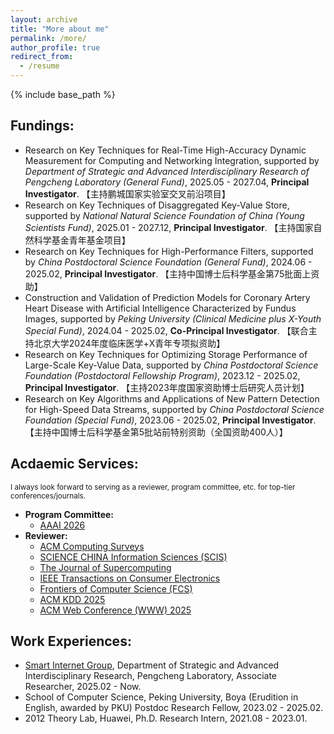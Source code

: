 ```yaml
---
layout: archive
title: "More about me"
permalink: /more/
author_profile: true
redirect_from:
  - /resume
---
```


{% include base_path %}

## Fundings:
  - Research on Key Techniques for Real-Time High-Accuracy Dynamic Measurement for Computing and Networking Integration, supported by *Department of Strategic and Advanced Interdisciplinary Research of Pengcheng Laboratory (General Fund)*, 2025.05 - 2027.04, **Principal Investigator**. 【主持鹏城国家实验室交叉前沿项目】
  - Research on Key Techniques of Disaggregated Key-Value Store, supported by *National Natural Science Foundation of China (Young Scientists Fund)*, 2025.01 - 2027.12, **Principal Investigator**. 【主持国家自然科学基金青年基金项目】
  - Research on Key Techniques for High-Performance Filters, supported by *China Postdoctoral Science Foundation (General Fund)*, 2024.06 - 2025.02, **Principal Investigator**. 【主持中国博士后科学基金第75批面上资助】
  - Construction and Validation of Prediction Models for Coronary Artery Heart Disease with Artificial Intelligence Characterized by Fundus Images, supported by *Peking University (Clinical Medicine plus X-Youth Special Fund)*, 2024.04 - 2025.02, **Co-Principal Investigator**. 【联合主持北京大学2024年度临床医学+X青年专项拟资助】
  - Research on Key Techniques for Optimizing Storage Performance of Large-Scale Key-Value Data, supported by *China Postdoctoral Science Foundation (Postdoctoral Fellowship Program)*, 2023.12 - 2025.02, **Principal Investigator**. 【主持2023年度国家资助博士后研究人员计划】
  - Research on Key Algorithms and Applications of New Pattern Detection for High-Speed Data Streams, supported by *China Postdoctoral Science Foundation (Special Fund)*, 2023.06 - 2025.02, **Principal Investigator**. 【主持中国博士后科学基金第5批站前特别资助（全国资助400人）】

## Acdaemic Services:
<small>I always look forward to serving as a reviewer, program committee, etc. for top-tier conferences/journals.</small>
  - **Program Committee:**
      - [AAAI 2026](https://aaai.org/conference/aaai/aaai-26/)
  - **Reviewer:** 
      - [ACM Computing Surveys](https://dl.acm.org/journal/csur)
      - [SCIENCE CHINA Information Sciences (SCIS)](https://link.springer.com/journal/11432)
      - [The Journal of Supercomputing](https://link.springer.com/journal/11227)
      - [IEEE Transactions on Consumer Electronics](https://ieeexplore.ieee.org/xpl/RecentIssue.jsp?punumber=30)
      - [Frontiers of Computer Science (FCS)](https://journal.hep.com.cn/fcs/EN/2095-2228/home.shtml)
      - [ACM KDD 2025](https://kdd2025.kdd.org/)
      - [ACM Web Conference (WWW) 2025](https://www2025.thewebconf.org/)

## Work Experiences:
  - [Smart Internet Group](https://smartinternet.group/), Department of Strategic and Advanced Interdisciplinary Research, Pengcheng Laboratory, Associate Researcher, 2025.02 - Now.
  - School of Computer Science, Peking University, Boya (Erudition in English, awarded by PKU) Postdoc Research Fellow, 2023.02 - 2025.02.
  - 2012 Theory Lab, Huawei, Ph.D. Research Intern, 2021.08 - 2023.01.
